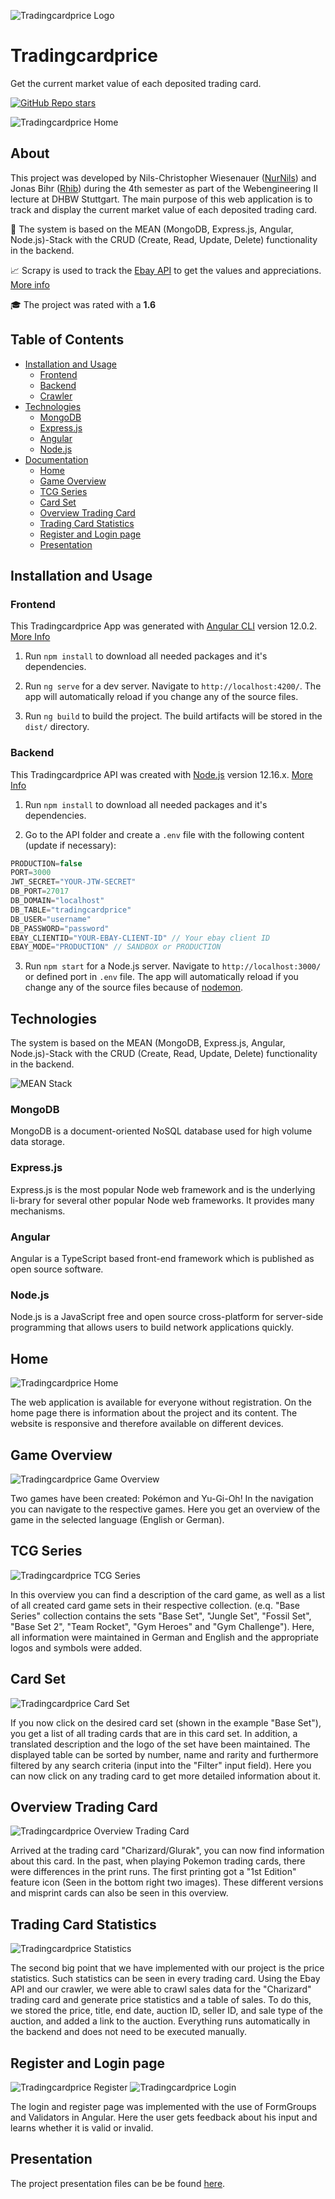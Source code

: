 <!-- Logo -->
![Tradingcardprice Logo](/PROJECT/assets/logo.png)

# Tradingcardprice
Get the current market value of each deposited trading card.

<!-- Social Media -->
[![GitHub Repo stars](https://img.shields.io/github/stars/NurNils/tradingcardprice?style=social)](https://github.com/NurNils/tradingcardprice)

<!-- Devices -->
![Tradingcardprice Home](/PROJECT/assets/homepage.png?raw=true)

## About
This project was developed by Nils-Christopher Wiesenauer ([NurNils](https://github.com/NurNils)) and Jonas Bihr ([Rhib](https://github.com/Rhib)) during the 4th semester as part of the Webengineering II lecture at DHBW Stuttgart. The main purpose of this web application is to track and display the current market value of each deposited trading card.

💚 The system is based on the MEAN (MongoDB, Express.js, Angular, Node.js)-Stack with the CRUD (Create, Read, Update, Delete) functionality in the backend.

📈 Scrapy is used to track the [Ebay API](https://developer.ebay.com/docs) to get the values and appreciations. [More info](https://scrapy.org/)

🎓 The project was rated with a **1.6**

## Table of Contents

- [Installation and Usage](#Installation-and-Usage)
  - [Frontend](#Frontend)
  - [Backend](#Backend)
  - [Crawler](#Crawler)
- [Technologies](#Technologies)
  - [MongoDB](#MongoDB)
  - [Express.js](#Expressjs)
  - [Angular](#Angular)
  - [Node.js](#Nodejs)
- [Documentation](#Documentation)
  - [Home](#Home)
  - [Game Overview](#game-overview)
  - [TCG Series](#tcg-series)
  - [Card Set](#card-set)
  - [Overview Trading Card](#overview-trading-card)
  - [Trading Card Statistics](#trading-card-statistics)
  - [Register and Login page](#register-and-login-page)
  - [Presentation](#Presentation)

## Installation and Usage

### Frontend

This Tradingcardprice App was generated with [Angular CLI](https://github.com/angular/angular-cli) version 12.0.2. [More Info](/SOURCE/FRONTEND/tradingcardprice-app)

1. Run `npm install` to download all needed packages and it's dependencies.

2. Run `ng serve` for a dev server. Navigate to `http://localhost:4200/`. The app will automatically reload if you change any of the source files.

3. Run `ng build` to build the project. The build artifacts will be stored in the `dist/` directory.

### Backend

This Tradingcardprice API was created with [Node.js](https://nodejs.org/) version 12.16.x. [More Info](/SOURCE/BACKEND/tradingcardprice-api)

1. Run `npm install` to download all needed packages and it's dependencies.

2. Go to the API folder and create a `.env` file with the following content (update if necessary):
```javascript
PRODUCTION=false
PORT=3000
JWT_SECRET="YOUR-JTW-SECRET"
DB_PORT=27017
DB_DOMAIN="localhost"
DB_TABLE="tradingcardprice"
DB_USER="username"
DB_PASSWORD="password"
EBAY_CLIENTID="YOUR-EBAY-CLIENT-ID" // Your ebay client ID
EBAY_MODE="PRODUCTION" // SANDBOX or PRODUCTION
```

3. Run `npm start` for a Node.js server. Navigate to `http://localhost:3000/` or defined port in `.env` file. The app will automatically reload if you change any of the source files because of [nodemon](https://nodemon.io/).

## Technologies

The system is based on the MEAN (MongoDB, Express.js, Angular, Node.js)-Stack with the CRUD (Create, Read, Update, Delete) functionality in the backend.

![MEAN Stack](/PROJECT/assets/mean-stack.jpeg?raw=true)

### MongoDB

MongoDB is a document-oriented NoSQL database used for high volume data storage.

### Express.js

Express.js is the most popular Node web framework and is the underlying li-brary for several other popular Node web frameworks. It provides many mechanisms.

### Angular

Angular is a TypeScript based front-end framework which is published as open source software.

### Node.js

Node.js is a JavaScript free and open source cross-platform for server-side programming that allows users to build network applications quickly.

## Home
![Tradingcardprice Home](/PROJECT/assets/homepage.png?raw=true)

The web application is available for everyone without registration. On the home page there is information about the project and its content. The website is responsive and therefore available on different devices.

## Game Overview
![Tradingcardprice Game Overview](/PROJECT/assets/game-overview.png?raw=true)

Two games have been created: Pokémon and Yu-Gi-Oh!
In the navigation you can navigate to the respective games. Here you get an overview of the game in the selected language (English or German).

## TCG Series
![Tradingcardprice TCG Series](/PROJECT/assets/series.png?raw=true)

In this overview you can find a description of the card game, as well as a list of all created card game sets in their respective collection. (e.q. "Base Series" collection contains the sets "Base Set", "Jungle Set", "Fossil Set", "Base Set 2", "Team Rocket", "Gym Heroes" and "Gym Challenge"). Here, all information were maintained in German and English and the appropriate logos and symbols were added.

## Card Set
![Tradingcardprice Card Set](/PROJECT/assets/base-set.png?raw=true)

If you now click on the desired card set (shown in the example "Base Set"), you get a list of all trading cards that are in this card set. In addition, a translated description and the logo of the set have been maintained. 
The displayed table can be sorted by number, name and rarity and furthermore filtered by any search criteria (input into the "Filter" input field). Here you can now click on any trading card to get more detailed information about it.

## Overview Trading Card
![Tradingcardprice Overview Trading Card](/PROJECT/assets/charizard-page.png?raw=true)

Arrived at the trading card "Charizard/Glurak", you can now find information about this card. In the past, when playing Pokemon trading cards, there were differences in the print runs. The first printing got a "1st Edition" feature icon (Seen in the bottom right two images). These different versions and misprint cards can also be seen in this overview.

## Trading Card Statistics
![Tradingcardprice Statistics](/PROJECT/assets/price-statistics.png?raw=true)

The second big point that we have implemented with our project is the price statistics. Such statistics can be seen in every trading card. Using the Ebay API and our crawler, we were able to crawl sales data for the "Charizard" trading card and generate price statistics and a table of sales. To do this, we stored the price, title, end date, auction ID, seller ID, and sale type of the auction, and added a link to the auction. Everything runs automatically in the backend and does not need to be executed manually.


## Register and Login page
![Tradingcardprice Register](/PROJECT/assets/register.png?raw=true)
![Tradingcardprice Login](/PROJECT/assets/login.png?raw=true)

The login and register page was implemented with the use of FormGroups and Validators in Angular. Here the user gets feedback about his input and learns whether it is valid or invalid.

## Presentation
The project presentation files can be be found [here](/PROJECT/presentation).